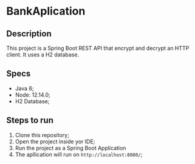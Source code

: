 # BankAplication

## Description
This project is a Spring Boot REST API that encrypt and decrypt an HTTP client. It uses a H2 database.

## Specs 
* Java 8;
* Node: 12.14.0;
* H2 Database;

## Steps to run
1. Clone this repository;
2. Open the project inside yor IDE;
3. Run the project as a Spring Boot Application
4. The apllication will run on `http://localhost:8080/`;

